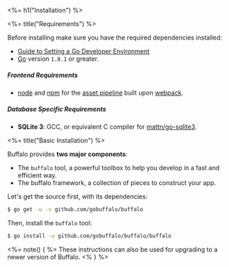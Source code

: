 <%= h1("Installation") %>

<%= title("Requirements") %>

Before installing make sure you have the required dependencies installed:

* [Guide to Setting a Go Developer Environment](http://gopherguides.com/before-you-come-to-class)
* [Go](https://golang.org) version `1.8.1` or greater.

##### Frontend Requirements

* [node](https://github.com/nodejs/node) and [npm](https://github.com/npm/npm) for the [asset pipeline](/docs/assets) built upon [webpack](https://github.com/webpack/webpack).

##### Database Specific Requirements

* **SQLite 3**: GCC, or equivalent C compiler for [mattn/go-sqlite3](https://github.com/mattn/go-sqlite3).

<%= title("Basic Installation") %>

Buffalo provides **two major components**:

* The `buffalo` tool, a powerful toolbox to help you develop in a fast and efficient way.
* The buffalo framework, a collection of pieces to construct your app.

Let's get the source first, with its dependencies:

```bash
$ go get -u -v github.com/gobuffalo/buffalo
```

Then, install the `buffalo` tool:

```bash
$ go install -v github.com/gobuffalo/buffalo/buffalo
```

<%= note() { %>
These instructions can also be used for upgrading to a newer version of Buffalo.
<% } %>
